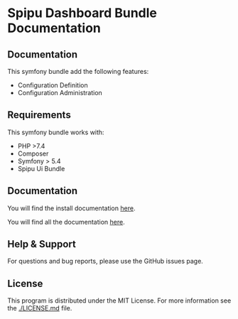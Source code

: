 # Spipu Dashboard Bundle Documentation

## Documentation

This symfony bundle add the following features:

* Configuration Definition
* Configuration Administration

## Requirements

This symfony bundle works with:

* PHP >7.4
* Composer
* Symfony > 5.4
* Spipu Ui Bundle

## Documentation

You will find the install documentation [here](./doc/install.md).

You will find all the documentation [here](./doc/README.md).

## Help & Support

For questions and bug reports, please use the GitHub issues page.

## License

This program is distributed under the MIT License. For more information see the [./LICENSE.md](./LICENSE.md) file.

